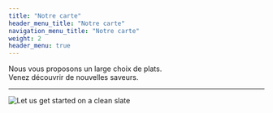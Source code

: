 ```yaml
---
title: "Notre carte"
header_menu_title: "Notre carte"
navigation_menu_title: "Notre carte"
weight: 2
header_menu: true
---
```


Nous vous proposons un large choix de plats.  
Venez découvrir de nouvelles saveurs.

---

![Let us get started on a clean slate](images/woman-pouring-juice-on-glass-3184192.jpg)
